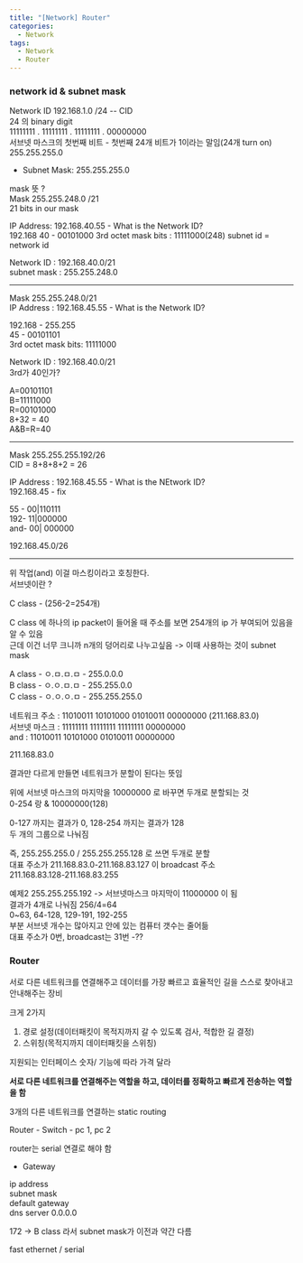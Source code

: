 ```yaml
---
title: "[Network] Router"
categories:
  - Network
tags:
  - Network
  - Router
---
```


### network id & subnet mask

Network ID
192.168.1.0
/24 -- CID  
24 의 binary digit  
11111111 . 11111111 . 11111111 . 00000000  
서브넷 마스크의 첫번째 비트 - 첫번째 24개 비트가 1이라는 말임(24개 turn on)  
255.255.255.0  

* Subnet Mask: 255.255.255.0  

mask 뜻 ?  
Mask 255.255.248.0  /21  
21 bits in our mask  

IP Address: 192.168.40.55 - What is the Network ID?  
192.168
40 - 00101000
3rd octet mask bits : 11111000(248)
subnet id = network id

Network ID : 192.168.40.0/21  
subnet mask : 255.255.248.0  

-------  

Mask 255.255.248.0/21  
IP Address : 192.168.45.55 - What is the Network ID?  

192.168 - 255.255  
45 - 00101101  
3rd octet mask bits: 11111000  

Network ID : 192.168.40.0/21  
3rd가 40인가?  

A=00101101  
B=11111000  
R=00101000  
8+32 = 40  
A&B=R=40  

--------
Mask 255.255.255.192/26  
CID = 8+8+8+2 = 26  

IP Address : 192.168.45.55   - What is the NEtwork ID?  
192.168.45 - fix  

55 - 00|110111  
192- 11|000000  
and- 00| 000000  

192.168.45.0/26  

---------  

위 작업(and) 이걸 마스킹이라고 호칭한다.  
서브넷이란 ?  

C class - (256-2=254개)  

C class 에 하나의 ip packet이 들어올 때 주소를 보면 254개의 ip 가 부여되어 있음을 알 수 있음  
근데 이건 너무 크니까 n개의 덩어리로 나누고싶음 -> 이때 사용하는 것이 subnet mask  

A class - ㅇ.ㅁ.ㅁ.ㅁ - 255.0.0.0  
B class - ㅇ.ㅇ.ㅁ.ㅁ - 255.255.0.0  
C class - ㅇ.ㅇ.ㅇ.ㅁ - 255.255.255.0  



네트워크 주소 : 11010011 10101000 01010011 00000000 (211.168.83.0)  
서브넷 마스크 : 11111111 11111111 11111111 00000000  
and        : 11010011 10101000 01010011 00000000  

211.168.83.0

결과만 다르게 만들면 네트워크가 분할이 된다는 뜻임  

위에 서브넷 마스크의 마지막을 10000000 로 바꾸면 두개로 분할되는 것  
0-254 랑 & 10000000(128)  

0-127 까지는 결과가 0, 128-254 까지는 결과가 128  
두 개의 그룹으로 나눠짐  

즉, 255.255.255.0 / 255.255.255.128 로 쓰면 두개로 분할  
대표 주소가 211.168.83.0-211.168.83.127 이 broadcast 주소  
211.168.83.128-211.168.83.255  

예제2
255.255.255.192 -> 서브넷마스크 마지막이 11000000 이 됨  
결과가 4개로 나눠짐 256/4=64  
0~63, 64-128, 129-191, 192-255  
부분 서브넷 개수는 많아지고 안에 있는 컴퓨터 갯수는 줄어듦  
대표 주소가 0번, broadcast는 31번 -??  





### Router

서로 다른 네트워크를 연결해주고 데이터를 가장 빠르고 효율적인 길을 스스로 찾아내고 안내해주는 장비  

크게 2가지  
1. 경로 설정(데이터패킷이 목적지까지 갈 수 있도록 검사, 적합한 길 결정)  
2. 스위칭(목적지까지 데이터패킷을 스위칭)  

지원되는 인터페이스 숫자/ 기능에 따라 가격 달라  

**서로 다른 네트워크를 연결해주는 역할을 하고, 데이터를 정확하고 빠르게 전송하는 역할을 함**  

3개의 다른 네트워크를 연결하는 static routing  

Router - Switch - pc 1, pc 2  

router는 serial 연결로 해야 함  

- Gateway

ip address  
subnet mask  
default gateway  
dns server 0.0.0.0  

172 -> B class 라서 subnet mask가 이전과 약간 다름  

fast ethernet / serial  